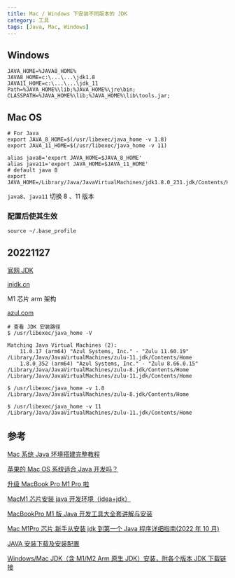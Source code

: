 ```yaml
---
title: Mac / Windows 下安装不同版本的 JDK
category: 工具
tags: [Java, Mac, Windows]
---
```


## Windows

```shell
JAVA_HOME=%JAVA8_HOME%
JAVA8_HOME=c:\...\...\jdk1.8
JAVA11_HOME=c:\...\...\jdk_11
Path=%JAVA_HOME%\lib;%JAVA_HOME%\jre\bin;
CLASSPATH=%JAVA_HOME%\lib;%JAVA_HOME%\lib\tools.jar;
```

## Mac OS

```shell
# For Java
export JAVA_8_HOME=$(/usr/libexec/java_home -v 1.8)
export JAVA_11_HOME=$(/usr/libexec/java_home -v 11)

alias java8='export JAVA_HOME=$JAVA_8_HOME'
alias java11='export JAVA_HOME=$JAVA_11_HOME'
# default java 8
export JAVA_HOME=/Library/Java/JavaVirtualMachines/jdk1.8.0_231.jdk/Contents/Home
```

`java8`、`java11` 切换 8 、11 版本

### 配置后使其生效

`source ~/.base_profile`

## 20221127

[官网 JDK](https://www.oracle.com/java/technologies/downloads/)

[injdk.cn](https://www.injdk.cn/)

M1 芯片 arm 架构

[azul.com](https://www.azul.com/downloads/)

```shell
# 查看 JDK 安装路径
$ /usr/libexec/java_home -V

Matching Java Virtual Machines (2):
    11.0.17 (arm64) "Azul Systems, Inc." - "Zulu 11.60.19" /Library/Java/JavaVirtualMachines/zulu-11.jdk/Contents/Home
    1.8.0_352 (arm64) "Azul Systems, Inc." - "Zulu 8.66.0.15" /Library/Java/JavaVirtualMachines/zulu-8.jdk/Contents/Home
/Library/Java/JavaVirtualMachines/zulu-11.jdk/Contents/Home

$ /usr/libexec/java_home -v 1.8
/Library/Java/JavaVirtualMachines/zulu-8.jdk/Contents/Home

$ /usr/libexec/java_home -v 11
/Library/Java/JavaVirtualMachines/zulu-11.jdk/Contents/Home
```

## 参考

[Mac 系统 Java 环境搭建完整教程](https://blog.csdn.net/weixin_43103074/article/details/124445284)

[苹果的 Mac OS 系统适合 Java 开发吗？](https://www.zhihu.com/question/349910310)

[升级 MacBook Pro M1 Pro 啦](https://zhuanlan.zhihu.com/p/558809261)

[MacM1 芯片安装 java 开发环境（idea+jdk）](https://www.jianshu.com/p/58f7232eb7ba)

[MacBookPro M1 版 Java 开发工具大全套讲解与安装](https://www.cnblogs.com/jiliangqian/p/16554540.html)

[Mac M1Pro 芯片,新手从安装 jdk 到第一个 Java 程序详细指南(2022 年 10 月)](https://blog.csdn.net/qq_38877139/article/details/127467596)

[JAVA 安装下载及安装配置](https://zhuanlan.zhihu.com/p/451787386)

[Windows/Mac JDK（含 M1/M2 Arm 原生 JDK）安装，附各个版本 JDK 下载链接](http://www.bryh.cn/a/52786.html)

